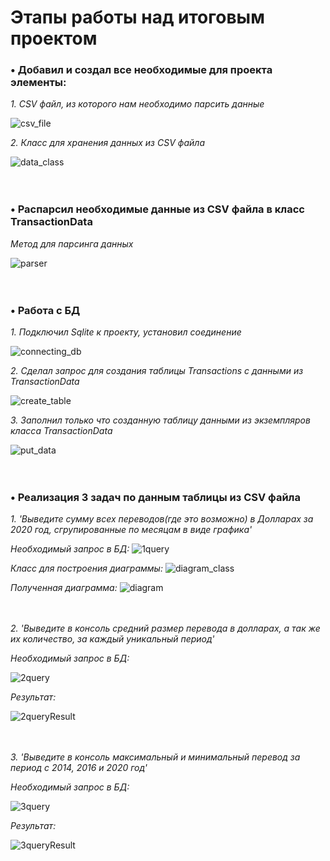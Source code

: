 # Этапы работы над итоговым проектом


### • Добавил и создал все необходимые для проекта элементы:

_1. CSV файл, из которого нам необходимо парсить данные_

![csv_file](https://github.com/mrrrkhl/finalProject/blob/master/images/CSV.png)

_2. Класс для хранения данных из CSV файла_

![data_class](https://github.com/mrrrkhl/finalProject/blob/master/images/transactionData.png) <br><br><br>


### • Распарсил необходимые данные из CSV файла в класс TransactionData

_Метод для парсинга данных_

![parser](https://github.com/mrrrkhl/finalProject/blob/master/images/parseCSV.png) <br><br><br>


### • Работа с БД

_1. Подключил Sqlite к проекту, установил соединение_

![connecting_db](https://github.com/mrrrkhl/finalProject/blob/master/images/connectingDB.png)

_2. Сделал запрос для создания таблицы Transactions с данными из TransactionData_

![create_table](https://github.com/mrrrkhl/finalProject/blob/master/images/createTable.png)

_3. Заполнил только что созданную таблицу данными из экземпляров класса TransactionData_

![put_data](https://github.com/mrrrkhl/finalProject/blob/master/images/putDataIntoTable.png) <br><br><br>

### • Реализация 3 задач по данным таблицы из CSV файла

_1. 'Выведите сумму всех переводов(где это возможно) в Долларах за 2020 год, сгрупированные по месяцам в виде графика'_

_Необходимый запрос в БД:_
![1query](https://github.com/mrrrkhl/finalProject/blob/master/images/1taskQuery.png)

_Класс для построения диаграммы:_
![diagram_class](https://github.com/mrrrkhl/finalProject/blob/master/images/diagram.png)

_Полученная диаграмма:_
![diagram](https://github.com/mrrrkhl/finalProject/blob/master/images/1taskResult.png) <br><br><br>

_2. 'Выведите в консоль средний размер перевода в долларах, а так же их количество, за каждый уникальный период'_

_Необходимый запрос в БД:_

![2query](https://github.com/mrrrkhl/finalProject/blob/master/images/2taskQuery.png)

_Результат:_

![2queryResult](https://github.com/mrrrkhl/finalProject/blob/master/images/2taskResult.png) <br><br><br>

_3. 'Выведите в консоль максимальный и минимальный перевод за период с 2014, 2016 и 2020 год'_

_Необходимый запрос в БД:_

![3query](https://github.com/mrrrkhl/finalProject/blob/master/images/3taskQuery.png)

_Результат:_

![3queryResult](https://github.com/mrrrkhl/finalProject/blob/master/images/3taskResult.png)
